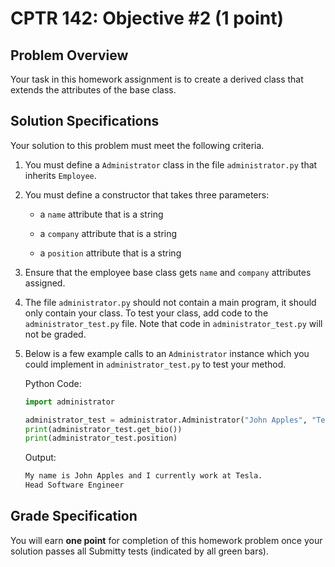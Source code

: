 # CPTR 142: Objective #2 (1 point)

## Problem Overview

Your task in this homework assignment is to create a derived class that extends the attributes of the base class.

## Solution Specifications

Your solution to this problem must meet the following criteria.

1. You must define a `Administrator` class in the file `administrator.py` that inherits `Employee`.

1. You must define a constructor that takes three parameters:

    * a `name` attribute that is a string

    * a `company` attribute that is a string

    * a `position` attribute that is a string

1. Ensure that the employee base class gets `name` and `company` attributes assigned.

1. The file `administrator.py` should not contain a main program, it should only contain your class.  To test your class, add code to the `administrator_test.py` file.  Note that code in `administrator_test.py` will not be graded.

4. Below is a few example calls to an `Administrator` instance which you could implement in `administrator_test.py` to test your method.

    Python Code:
    
    ```python
    import administrator

    administrator_test = administrator.Administrator("John Apples", "Tesla", "Head Software Engineer")
    print(administrator_test.get_bio())
    print(administrator_test.position)
    ```

    Output:
    ```html
    My name is John Apples and I currently work at Tesla.
    Head Software Engineer
    ```

## Grade Specification

You will earn **one point** for completion of this homework problem once your solution passes all Submitty tests (indicated by all green bars).
